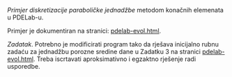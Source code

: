*Primjer diskretizacije paraboličke jednadžbe* metodom konačnih
elemenata u PDELab-u.

Primjer je dokumentiran na stranici:
[pdelab-evol.html](https://web.math.pmf.unizg.hr/nastava/nrpdj/html/pdelab-evol.html).

*Zadatak*. Potrebno je modificirati program tako da rješava inicijalno rubnu
zadaću za jednadžbu porozne sredine dane u Zadatku 3 na stranici
[pdelab-evol.html](https://web.math.pmf.unizg.hr/nastava/nrpdj/html/pdelab-evol.html).
Treba iscrtavati aproksimativno i egzaktno rješenje radi usporedbe.
